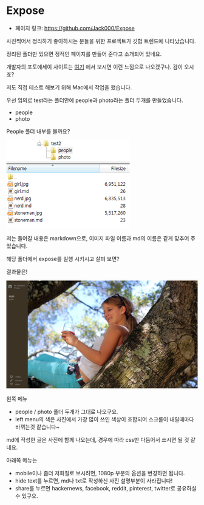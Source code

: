 # Expose

- 페이지 링크: https://github.com/Jack000/Expose

사진찍어서 정리하기 좋아하시는 분들을 위한 프로젝트가 깃헙 트렌드에 나타났습니다.

정리된 폴더만 있으면 정적인 페이지를 만들어 준다고 소개되어 있네요.

개발자의 포토에세이 사이트는 [여기](http://jack.ventures/) 에서 보시면 이런 느낌으로 나오겠구나. 감이 오시죠?


저도 직접 테스트 해보기 위해 Mac에서 작업을 했습니다.

우선 임의로 test라는 폴더안에 people과 photo라는 폴더 두개를 만들었습니다.
 - people
 - photo

People 폴더 내부를 볼까요?

![filetree](../img/022-10-2.png)

저는 들어갈 내용은 markdown으로, 이미지 파일 이름과 md의 이름은 같게 맞추어 주었습니다.

해당 폴더에서 expose를 실행 시키시고 살펴 보면?

결과물은!

![finally](../img/022-10-1.png)

왼쪽 메뉴
 - people / photo 폴더 두개가 그대로 나오구요.
 - left menu의 색은 사진에서 가장 많이 쓰인 색상이 조합되어 스크롤이 내릴때마다 바뀌는것 같습니다~

md에 작성한 글은 사진에 함께 나오는데, 경우에 따라 css만 다듬어서 쓰시면 될 것 같네요.

아래쪽 메뉴는
 - mobile이나 좀더 저화질로 보시려면, 1080p 부분의 옵션을 변경하면 됩니다.
 - hide text를 누르면, md나 txt로 작성하신 사진 설명부분이 사라집니다!
 - share를 누르면 hackernews, facebook, reddit, pinterest, twitter로 공유하실 수 있구요.